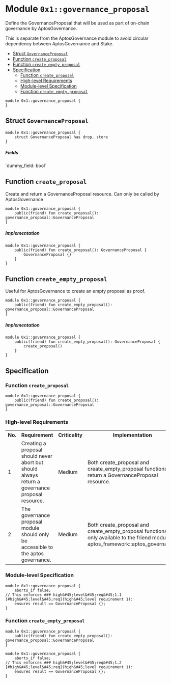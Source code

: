 
<a id="0x1_governance_proposal"></a>

# Module `0x1::governance_proposal`

Define the GovernanceProposal that will be used as part of on&#45;chain governance by AptosGovernance.

This is separate from the AptosGovernance module to avoid circular dependency between AptosGovernance and Stake.


-  [Struct `GovernanceProposal`](#0x1_governance_proposal_GovernanceProposal)
-  [Function `create_proposal`](#0x1_governance_proposal_create_proposal)
-  [Function `create_empty_proposal`](#0x1_governance_proposal_create_empty_proposal)
-  [Specification](#@Specification_0)
    -  [Function `create_proposal`](#@Specification_0_create_proposal)
    -  [High-level Requirements](#high-level-req)
    -  [Module-level Specification](#module-level-spec)
    -  [Function `create_empty_proposal`](#@Specification_0_create_empty_proposal)


```move
module 0x1::governance_proposal {
}
```


<a id="0x1_governance_proposal_GovernanceProposal"></a>

## Struct `GovernanceProposal`



```move
module 0x1::governance_proposal {
    struct GovernanceProposal has drop, store
}
```


##### Fields


<dl>
<dt>
`dummy_field: bool`
</dt>
<dd>

</dd>
</dl>


<a id="0x1_governance_proposal_create_proposal"></a>

## Function `create_proposal`

Create and return a GovernanceProposal resource. Can only be called by AptosGovernance


```move
module 0x1::governance_proposal {
    public(friend) fun create_proposal(): governance_proposal::GovernanceProposal
}
```


##### Implementation


```move
module 0x1::governance_proposal {
    public(friend) fun create_proposal(): GovernanceProposal {
        GovernanceProposal {}
    }
}
```


<a id="0x1_governance_proposal_create_empty_proposal"></a>

## Function `create_empty_proposal`

Useful for AptosGovernance to create an empty proposal as proof.


```move
module 0x1::governance_proposal {
    public(friend) fun create_empty_proposal(): governance_proposal::GovernanceProposal
}
```


##### Implementation


```move
module 0x1::governance_proposal {
    public(friend) fun create_empty_proposal(): GovernanceProposal {
        create_proposal()
    }
}
```


<a id="@Specification_0"></a>

## Specification


<a id="@Specification_0_create_proposal"></a>

### Function `create_proposal`


```move
module 0x1::governance_proposal {
    public(friend) fun create_proposal(): governance_proposal::GovernanceProposal
}
```




<a id="high-level-req"></a>

### High-level Requirements

<table>
<tr>
<th>No.</th><th>Requirement</th><th>Criticality</th><th>Implementation</th><th>Enforcement</th>
</tr>

<tr>
<td>1</td>
<td>Creating a proposal should never abort but should always return a governance proposal resource.</td>
<td>Medium</td>
<td>Both create_proposal and create_empty_proposal functions return a GovernanceProposal resource.</td>
<td>Enforced via [#high&#45;level&#45;req&#45;1.1](create_proposal) and [#high&#45;level&#45;req&#45;1.2](create_empty_proposal).</td>
</tr>

<tr>
<td>2</td>
<td>The governance proposal module should only be accessible to the aptos governance.</td>
<td>Medium</td>
<td>Both create_proposal and create_empty_proposal functions are only available to the friend module aptos_framework::aptos_governance.</td>
<td>Enforced via friend module relationship.</td>
</tr>

</table>




<a id="module-level-spec"></a>

### Module-level Specification


```move
module 0x1::governance_proposal {
    aborts_if false;
// This enforces ### high&#45;level&#45;req&#45;1.1
[#high&#45;level&#45;req](high&#45;level requirement 1):
    ensures result == GovernanceProposal {};
}
```


<a id="@Specification_0_create_empty_proposal"></a>

### Function `create_empty_proposal`


```move
module 0x1::governance_proposal {
    public(friend) fun create_empty_proposal(): governance_proposal::GovernanceProposal
}
```



```move
module 0x1::governance_proposal {
    aborts_if false;
// This enforces ### high&#45;level&#45;req&#45;1.2
[#high&#45;level&#45;req](high&#45;level requirement 1):
    ensures result == GovernanceProposal {};
}
```
